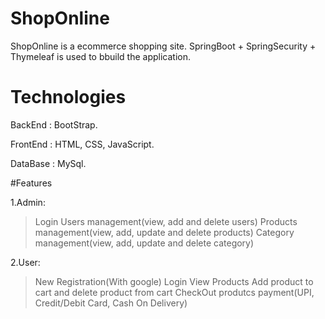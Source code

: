 # ShopOnline
ShopOnline is a ecommerce shopping site. SpringBoot + SpringSecurity + Thymeleaf is used to bbuild the application.

# Technologies
BackEnd : BootStrap.

FrontEnd : HTML, CSS, JavaScript.

DataBase : MySql.

#Features

1.Admin:
> Login
> Users management(view, add and delete users)
> Products management(view, add, update and delete products)
> Category management(view, add, update and delete category)

2.User:
> New Registration(With google)
> Login
> View Products
> Add product to cart and delete product from cart
> CheckOut produtcs
> payment(UPI, Credit/Debit Card, Cash On Delivery)
